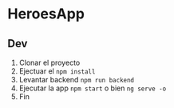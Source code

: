 # HeroesApp

## Dev

1. Clonar el proyecto
2. Ejectuar el `npm install`
3. Levantar backend `npm run backend`
4. Ejecutar la app `npm start` o bien `ng serve -o`
5. Fin
